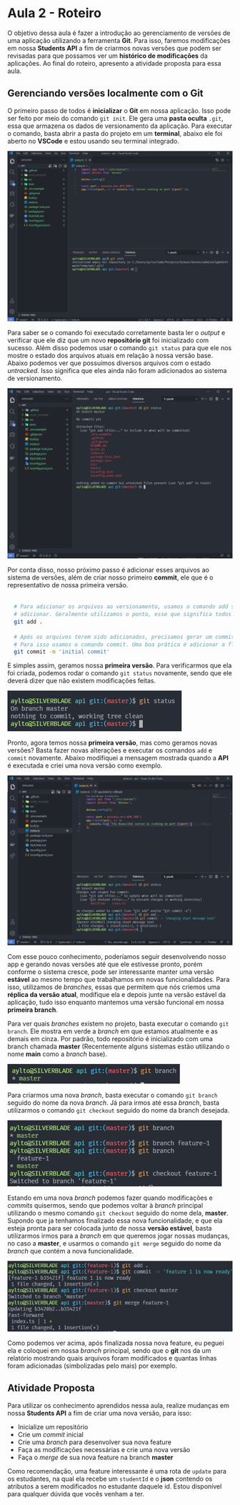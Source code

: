 # Aula 2 - Roteiro

O objetivo dessa aula é fazer a introdução ao gerenciamento de versões de uma aplicação utilizando a ferramenta **Git**. Para isso, faremos modificações em nossa **Students API** a fim de criarmos novas versões que podem ser revisadas para que possamos ver um **histórico de modificações** da aplicações. Ao final do roteiro, apresento a atividade proposta para essa aula.

## Gerenciando versões localmente com o Git

O primeiro passo de todos é **inicializar** o **Git** em nossa aplicação. Isso pode ser feito por meio do comando `git init`. Ele gera uma **pasta oculta** `.git`, essa que armazena os dados de versionamento da aplicação. Para executar o comando, basta abrir a pasta do projeto em um **terminal**, abaixo ele foi aberto no **VSCode** e estou usando seu terminal integrado.

![Git init](images/git-init.png)

Para saber se o comando foi executado corretamente basta ler o _output_ e verificar que ele diz que um novo **repositório git** foi inicializado com sucesso. Além disso podemos usar o comando `git status` para que ele nos mostre o estado dos arquivos atuais em relação à nossa versão base. Abaixo podemos ver que possuímos diversos arquivos com o estado _untracked_. Isso significa que eles ainda não foram adicionados ao sistema de versionamento.

![Git status](images/git-status.png)

Por conta disso, nosso próximo passo é adicionar esses arquivos ao sistema de versões, além de criar nosso primeiro **commit**, ele que é o representativo de nossa primeira versão.

```bash

  # Para adicionar os arquivos ao versionamento, usamos o comando add seguido do caminho para os arquivo que queremos
  # adicionar. Geralmente utilizamos o ponto, esse que significa todos arquivos nessa pasta.
  git add .

  # Após os arquivos terem sido adicionados, precisamos gerar um commit com as alterações mais recentes.
  # Para isso usamos o comando commit. Uma boa prática é adicionar a flag -m para adicionar uma mensagem ao commit.
  git commit -m 'initial commit'

```

E simples assim, geramos nossa **primeira versão**. Para verificarmos que ela foi criada, podemos rodar o comando `git status` novamente, sendo que ele deverá dizer que não existem modificações feitas.

![Empty Git status](images/git-status-empty.png)

Pronto, agora temos nossa **primeira versão**, mas como geramos novas versões? Basta fazer novas alterações e executar os comandos `add` e `commit` novamente. Abaixo modifiquei a mensagem mostrada quando a **API** é executada e criei uma nova versão como exemplo.

![Second git version](images/git-second-version.png)

Com esse pouco conhecimento, poderíamos seguir desenvolvendo nosso app e gerando novas versões até que ele estivesse pronto, porém conforme o sistema cresce, pode ser interessante manter uma versão **estável** ao mesmo tempo que trabalhamos em novas funcionalidades. Para isso, utilizamos de _branches_, essas que permitem que nós criemos uma **réplica da versão atual**, modifique ela e depois junte na versão estável da aplicação, tudo isso enquanto mantemos uma versão funcional em nossa **primeira branch**.

Para ver quais _branches_ existem no projeto, basta executar o comando `git branch`. Ele mostra em verde a _branch_ em que estamos atualmente e as demais em cinza. Por padrão, todo repositório é inicializado com uma branch chamada **master** (Recentemente alguns sistemas estão utilizando o nome **main** como a _branch_ base).

![Git branch](images/git-branch.png)

Para criarmos uma nova _branch_, basta executar o comando `git branch` seguido do nome da nova _branch_. Já para irmos até essa _branch_, basta utilizarmos o comando `git checkout` seguido do nome da branch desejada.

![new branch and checkout](images/git-branch-checkout.png)

Estando em uma nova _branch_ podemos fazer quando modificações e _commits_ quisermos, sendo que podemos voltar à _branch_ principal utilizando o mesmo comando `git checkout` seguido do nome dela, **master**. Supondo que ja tenhamos finalizado essa nova funcionalidade, e que ela esteja pronta para ser colocada junto de nossa **versão estável**, basta utilizarmos irmos para a _branch_ em que queremos jogar nossas mudanças, no caso a **master**, e usarmos o comando `git merge` seguido do nome da _branch_ que contém a nova funcionalidade.

![Git merge](images/git-merge.png)

Como podemos ver acima, após finalizada nossa nova feature, eu peguei ela e coloquei em nossa _branch_ principal, sendo que o **git** nos da um relatório mostrando quais arquivos foram modificados e quantas linhas foram adicionadas (simbolizadas pelo mais) por exemplo.

## Atividade Proposta

Para utilizar os conhecimento aprendidos nessa aula, realize mudanças em nossa **Students API** a fim de criar uma nova versão, para isso:

- Inicialize um repositório
- Crie um _commit_ inicial
- Crie uma _branch_ para desenvolver sua nova feature
- Faça as modificações necessárias e crie uma nova versão
- Faça o _merge_ de sua nova feature na branch **master**

Como recomendação, uma feature interessante é uma rota de `update` para os estudantes, na qual ela recebe um `studentId` e o **json** contendo os atributos a serem modificados no estudante daquele id. Estou disponível para qualquer dúvida que vocês venham a ter.
